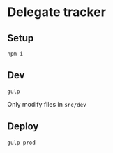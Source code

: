 # Delegate tracker

## Setup

`npm i`

## Dev

`gulp`

Only modify files in `src/dev`

## Deploy

`gulp prod`

